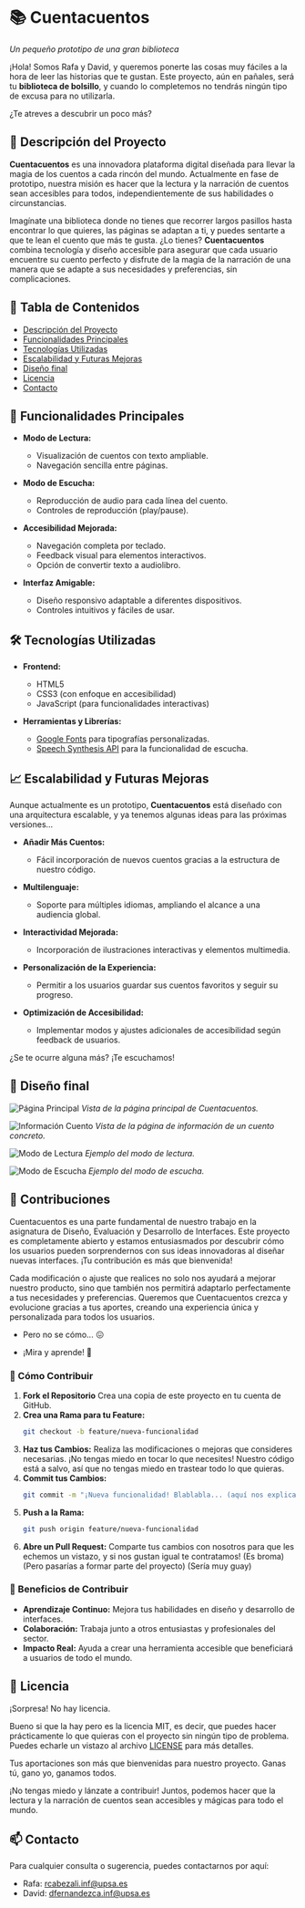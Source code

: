 # 📚 Cuentacuentos

*Un pequeño prototipo de una gran biblioteca*

¡Hola! Somos Rafa y David, y queremos ponerte las cosas muy fáciles a la hora de leer las historias que te gustan. Este proyecto, aún en pañales, será tu **biblioteca de bolsillo**, y cuando lo completemos no tendrás ningún tipo de excusa para no utilizarla.

¿Te atreves a descubrir un poco más?

## 📖 Descripción del Proyecto

**Cuentacuentos** es una innovadora plataforma digital diseñada para llevar la magia de los cuentos a cada rincón del mundo. Actualmente en fase de prototipo, nuestra misión es hacer que la lectura y la narración de cuentos sean accesibles para todos, independientemente de sus habilidades o circunstancias. 

Imagínate una biblioteca donde no tienes que recorrer largos pasillos hasta encontrar lo que quieres, las páginas se adaptan a ti, y puedes sentarte a que te lean el cuento que más te gusta. ¿Lo tienes? **Cuentacuentos** combina tecnología y diseño accesible para asegurar que cada usuario encuentre su cuento perfecto y disfrute de la magia de la narración de una manera que se adapte a sus necesidades y preferencias, sin complicaciones.


## 📑 Tabla de Contenidos
- [Descripción del Proyecto](#-descripción-del-proyecto)
- [Funcionalidades Principales](#-funcionalidades-principales)
- [Tecnologías Utilizadas](#-tecnologías-utilizadas)
- [Escalabilidad y Futuras Mejoras](#-escalabilidad-y-futuras-mejoras)
- [Diseño final](#-diseño-final)
- [Licencia](#-licencia)
- [Contacto](#-contacto)

## 🚀 Funcionalidades Principales

- **Modo de Lectura:**
  - Visualización de cuentos con texto ampliable.
  - Navegación sencilla entre páginas.

- **Modo de Escucha:**
  - Reproducción de audio para cada línea del cuento.
  - Controles de reproducción (play/pause).

- **Accesibilidad Mejorada:**
  - Navegación completa por teclado.
  - Feedback visual para elementos interactivos.
  - Opción de convertir texto a audiolibro.

- **Interfaz Amigable:**
  - Diseño responsivo adaptable a diferentes dispositivos.
  - Controles intuitivos y fáciles de usar.

## 🛠 Tecnologías Utilizadas

- **Frontend:**
  - HTML5
  - CSS3 (con enfoque en accesibilidad)
  - JavaScript (para funcionalidades interactivas)

- **Herramientas y Librerías:**
  - [Google Fonts](https://fonts.google.com/) para tipografías personalizadas.
  - [Speech Synthesis API](https://developer.mozilla.org/es/docs/Web/API/SpeechSynthesis) para la funcionalidad de escucha.

## 📈 Escalabilidad y Futuras Mejoras

Aunque actualmente es un prototipo, **Cuentacuentos** está diseñado con una arquitectura escalable, y ya tenemos algunas ideas para las próximas versiones...

- **Añadir Más Cuentos:**
  - Fácil incorporación de nuevos cuentos gracias a la estructura de nuestro código.

- **Multilenguaje:**
  - Soporte para múltiples idiomas, ampliando el alcance a una audiencia global.

- **Interactividad Mejorada:**
  - Incorporación de ilustraciones interactivas y elementos multimedia.

- **Personalización de la Experiencia:**
  - Permitir a los usuarios guardar sus cuentos favoritos y seguir su progreso.

- **Optimización de Accesibilidad:**
  - Implementar modos y ajustes adicionales de accesibilidad según feedback de usuarios.

¿Se te ocurre alguna más? ¡Te escuchamos!

## 🎨 Diseño final

![Página Principal](media/figma/Index.png)
*Vista de la página principal de Cuentacuentos.*

![Información Cuento](media/figma/InfoCuento.png)
*Vista de la página de información de un cuento concreto.*

![Modo de Lectura](media/figma/LeerCuento.png)
*Ejemplo del modo de lectura.*

![Modo de Escucha](media/figma/EscucharCuento.png)
*Ejemplo del modo de escucha.*

## 📝 Contribuciones

Cuentacuentos es una parte fundamental de nuestro trabajo en la asignatura de Diseño, Evaluación y Desarrollo de Interfaces. Este proyecto es completamente abierto y estamos entusiasmados por descubrir cómo los usuarios pueden sorprendernos con sus ideas innovadoras al diseñar nuevas interfaces. ¡Tu contribución es más que bienvenida!

Cada modificación o ajuste que realices no solo nos ayudará a mejorar nuestro producto, sino que también nos permitirá adaptarlo perfectamente a tus necesidades y preferencias. Queremos que Cuentacuentos crezca y evolucione gracias a tus aportes, creando una experiencia única y personalizada para todos los usuarios.

- Pero no se cómo... 😖
+ ¡Mira y aprende! 😤

### 📌 Cómo Contribuir

1. **Fork el Repositorio** Crea una copia de este proyecto en tu cuenta de GitHub.
2. **Crea una Rama para tu Feature:**
    ```bash
    git checkout -b feature/nueva-funcionalidad
    ```
3. **Haz tus Cambios:** Realiza las modificaciones o mejoras que consideres necesarias. ¡No tengas miedo en tocar lo que necesites! Nuestro código está a salvo, así que no tengas miedo en trastear todo lo que quieras.
4. **Commit tus Cambios:**
    ```bash
    git commit -m "¡Nueva funcionalidad! Blablabla... (aquí nos explicas un poco qué cositas has estado haciendo)"
    ```
5. **Push a la Rama:**
    ```bash
    git push origin feature/nueva-funcionalidad
    ```
6. **Abre un Pull Request:** Comparte tus cambios con nosotros para que les echemos un vistazo, y si nos gustan igual te contratamos! (Es broma) (Pero pasarías a formar parte del proyecto) (Sería muy guay)

### 🌟 Beneficios de Contribuir

- **Aprendizaje Continuo:** Mejora tus habilidades en diseño y desarrollo de interfaces.
- **Colaboración:** Trabaja junto a otros entusiastas y profesionales del sector.
- **Impacto Real:** Ayuda a crear una herramienta accesible que beneficiará a usuarios de todo el mundo.


## 📝 Licencia

¡Sorpresa! No hay licencia. 

Bueno si que la hay pero es la licencia MIT, es decir, que puedes hacer prácticamente lo que quieras con el proyecto sin ningún tipo de problema. Puedes echarle un vistazo al archivo [LICENSE](LICENSE) para más detalles.

Tus aportaciones son más que bienvenidas para nuestro proyecto. Ganas tú, gano yo, ganamos todos.

¡No tengas miedo y lánzate a contribuir! Juntos, podemos hacer que la lectura y la narración de cuentos sean accesibles y mágicas para todo el mundo.

## 📫 Contacto

Para cualquier consulta o sugerencia, puedes contactarnos por aquí:
- Rafa: [rcabezali.inf@upsa.es](mailto:rcabezali.inf@upsa.es)
- David: [dfernandezca.inf@upsa.es](mailto:dfernandezca.inf@upsa.es)
